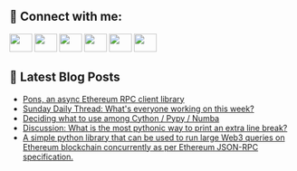 ## 🔎 Connect with me:
[<img height="32" width="40" src="https://cdn.jsdelivr.net/npm/simple-icons@v5/icons/telegram.svg" />](https://t.me/bullbesh)
[<img height="32" width="40" src="https://cdn.jsdelivr.net/npm/simple-icons@v5/icons/vk.svg" />](https://vk.com/bullbesh)
[<img height="32" width="40" src="https://cdn.jsdelivr.net/npm/simple-icons@v5/icons/twitter.svg" />](https://twitter.com/bullbesh1)
[<img height="32" width="40" src="https://cdn.jsdelivr.net/npm/simple-icons@v5/icons/instagram.svg" />](https://www.instagram.com/bullbesh)
[<img height="32" width="40" src="https://cdn.jsdelivr.net/npm/simple-icons@v5/icons/reddit.svg" />](https://www.reddit.com/user/bullbesh)
[<img height="32" width="40" src="https://cdn.jsdelivr.net/npm/simple-icons@v5/icons/youtube.svg" />](https://www.youtube.com/channel/UCtfjRs6uzgq5mfm8S06WTcg)

## 📕 Latest Blog Posts
<!-- BLOG-POST-LIST:START -->
- [Pons, an async Ethereum RPC client library](https://www.reddit.com/r/Python/comments/uaj86y/pons_an_async_ethereum_rpc_client_library/)
- [Sunday Daily Thread: What&#39;s everyone working on this week?](https://www.reddit.com/r/Python/comments/uai5y5/sunday_daily_thread_whats_everyone_working_on/)
- [Deciding what to use among Cython / Pypy / Numba](https://www.reddit.com/r/Python/comments/uafu40/deciding_what_to_use_among_cython_pypy_numba/)
- [Discussion: What is the most pythonic way to print an extra line break?](https://www.reddit.com/r/Python/comments/uadbi3/discussion_what_is_the_most_pythonic_way_to_print/)
- [A simple python library that can be used to run large Web3 queries on Ethereum blockchain concurrently as per Ethereum JSON-RPC specification.](https://www.reddit.com/r/Python/comments/uad9mx/a_simple_python_library_that_can_be_used_to_run/)
<!-- BLOG-POST-LIST:END -->
